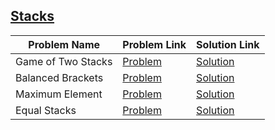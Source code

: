## [Stacks](https://www.hackerrank.com/domains/data-structures/stacks)

Problem Name|Problem Link|Solution Link
---|---|---
Game of Two Stacks|[Problem](https://www.hackerrank.com/challenges/game-of-two-stacks/problem)|[Solution](./game-of-two-stacks.cpp)
Balanced Brackets|[Problem](https://www.hackerrank.com/challenges/balanced-brackets/problem)|[Solution](./balanced-brackets.c)
Maximum Element|[Problem](https://www.hackerrank.com/challenges/maximum-element/problem)|[Solution](./maximum-element.c)
Equal Stacks|[Problem](https://www.hackerrank.com/challenges/equal-stacks/problem)|[Solution](./equal-stacks.java)
